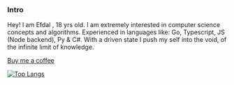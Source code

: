 ### Intro
Hey! I am Efdal , 18 yrs old. I am extremely interested in computer science concepts and algorithms. Experienced in languages like: Go, Typescript, JS (Node backend), Py & C#. With a driven state I push my self into the void, of the infinite limit of knowledge.<br>

<a href="https://z3ntl3.pix4.dev">Buy me a coffee</a>

[![Top Langs](https://github-readme-stats.vercel.app/api/top-langs/?username=z3ntl3&hide=html,css,ejs,javascript&langs_count=9&show_icons=true&theme=dark&layout=compact&custom_title=On%20Github%20Projects)](https://github.com/Z3NTL3)
